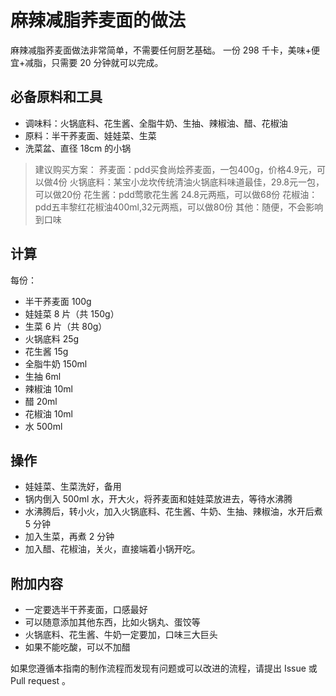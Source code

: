 # 麻辣减脂荞麦面的做法

麻辣减脂荞麦面做法非常简单，不需要任何厨艺基础。
一份 298 千卡，美味+便宜+减脂，只需要 20 分钟就可以完成。

## 必备原料和工具

* 调味料：火锅底料、花生酱、全脂牛奶、生抽、辣椒油、醋、花椒油
* 原料：半干荞麦面、娃娃菜、生菜
* 洗菜盆、直径 18cm 的小锅

> 建议购买方案：
> 荞麦面：pdd买食尚烩荞麦面，一包400g，价格4.9元，可以做4份
> 火锅底料：某宝小龙坎传统清油火锅底料味道最佳，29.8元一包，可以做20份
> 花生酱：pdd莺歌花生酱 24.8元两瓶，可以做68份
> 花椒油：pdd五丰黎红花椒油400ml,32元两瓶，可以做80份
> 其他：随便，不会影响到口味

## 计算

每份：

- 半干荞麦面 100g
- 娃娃菜 8 片（共 150g）
- 生菜 6 片（共 80g）
- 火锅底料 25g
- 花生酱 15g
- 全脂牛奶 150ml
- 生抽 6ml
- 辣椒油 10ml
- 醋 20ml
- 花椒油 10ml
- 水 500ml

## 操作

- 娃娃菜、生菜洗好，备用
- 锅内倒入 500ml 水，开大火，将荞麦面和娃娃菜放进去，等待水沸腾
- 水沸腾后，转小火，加入火锅底料、花生酱、牛奶、生抽、辣椒油，水开后煮 5 分钟
- 加入生菜，再煮 2 分钟
- 加入醋、花椒油，关火，直接端着小锅开吃。

## 附加内容

* 一定要选半干荞麦面，口感最好
* 可以随意添加其他东西，比如火锅丸、蛋饺等
* 火锅底料、花生酱、牛奶一定要加，口味三大巨头
* 如果不能吃酸，可以不加醋

如果您遵循本指南的制作流程而发现有问题或可以改进的流程，请提出 Issue 或 Pull request 。
